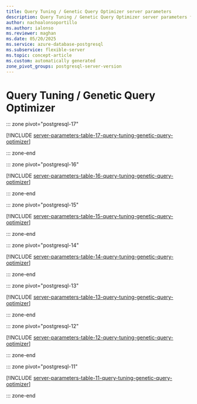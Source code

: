 ```yaml
---
title: Query Tuning / Genetic Query Optimizer server parameters
description: Query Tuning / Genetic Query Optimizer server parameters for Azure Database for PostgreSQL flexible server.
author: nachoalonsoportillo
ms.author: ialonso
ms.reviewer: maghan
ms.date: 05/20/2025
ms.service: azure-database-postgresql
ms.subservice: flexible-server
ms.topic: concept-article
ms.custom: automatically generated
zone_pivot_groups: postgresql-server-version
---
```

# Query Tuning / Genetic Query Optimizer


::: zone pivot="postgresql-17"

[!INCLUDE [server-parameters-table-17-query-tuning-genetic-query-optimizer](./includes/server-parameters-table-17-query-tuning-genetic-query-optimizer.md)]

::: zone-end


::: zone pivot="postgresql-16"

[!INCLUDE [server-parameters-table-16-query-tuning-genetic-query-optimizer](./includes/server-parameters-table-16-query-tuning-genetic-query-optimizer.md)]

::: zone-end


::: zone pivot="postgresql-15"

[!INCLUDE [server-parameters-table-15-query-tuning-genetic-query-optimizer](./includes/server-parameters-table-15-query-tuning-genetic-query-optimizer.md)]

::: zone-end


::: zone pivot="postgresql-14"

[!INCLUDE [server-parameters-table-14-query-tuning-genetic-query-optimizer](./includes/server-parameters-table-14-query-tuning-genetic-query-optimizer.md)]

::: zone-end


::: zone pivot="postgresql-13"

[!INCLUDE [server-parameters-table-13-query-tuning-genetic-query-optimizer](./includes/server-parameters-table-13-query-tuning-genetic-query-optimizer.md)]

::: zone-end


::: zone pivot="postgresql-12"

[!INCLUDE [server-parameters-table-12-query-tuning-genetic-query-optimizer](./includes/server-parameters-table-12-query-tuning-genetic-query-optimizer.md)]

::: zone-end


::: zone pivot="postgresql-11"

[!INCLUDE [server-parameters-table-11-query-tuning-genetic-query-optimizer](./includes/server-parameters-table-11-query-tuning-genetic-query-optimizer.md)]

::: zone-end



